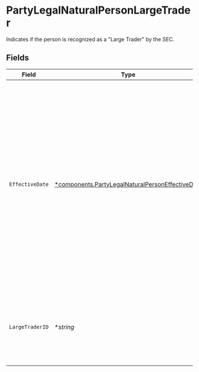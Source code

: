# PartyLegalNaturalPersonLargeTrader

Indicates if the person is recognized as a "Large Trader" by the SEC.


## Fields

| Field                                                                                                                                                                                                                                                                               | Type                                                                                                                                                                                                                                                                                | Required                                                                                                                                                                                                                                                                            | Description                                                                                                                                                                                                                                                                         | Example                                                                                                                                                                                                                                                                             |
| ----------------------------------------------------------------------------------------------------------------------------------------------------------------------------------------------------------------------------------------------------------------------------------- | ----------------------------------------------------------------------------------------------------------------------------------------------------------------------------------------------------------------------------------------------------------------------------------- | ----------------------------------------------------------------------------------------------------------------------------------------------------------------------------------------------------------------------------------------------------------------------------------- | ----------------------------------------------------------------------------------------------------------------------------------------------------------------------------------------------------------------------------------------------------------------------------------- | ----------------------------------------------------------------------------------------------------------------------------------------------------------------------------------------------------------------------------------------------------------------------------------- |
| `EffectiveDate`                                                                                                                                                                                                                                                                     | [*components.PartyLegalNaturalPersonEffectiveDate](../../models/components/partylegalnaturalpersoneffectivedate.md)                                                                                                                                                                 | :heavy_minus_sign:                                                                                                                                                                                                                                                                  | The date on which the trader meets or exceeds the large trader reporting threshold, which is defined by the U.S. Securities and Exchange Commission (SEC) as trades of 2 million shares or $20 million in a single day or 20 million shares or $200 million during a calendar month |                                                                                                                                                                                                                                                                                     |
| `LargeTraderID`                                                                                                                                                                                                                                                                     | **string*                                                                                                                                                                                                                                                                           | :heavy_minus_sign:                                                                                                                                                                                                                                                                  | SEC-issued ID signifying the person/entity as a large trader; Required for CAIS regulatory reporting.                                                                                                                                                                               | 123412341234                                                                                                                                                                                                                                                                        |